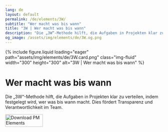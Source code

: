 ```yaml
---
lang: de
layout: default
permalink: /de/elements/3W/
subtitle: "Wer macht was bis wann"
title: "3W | Wer macht was bis wann"
description: "Die „3W“-Methode hilft, die Aufgaben in Projekten klar zu verteilen, indem festgelegt wird, wer was bis wann macht. Dies fördert Transparenz und Verantwortlichkeit im Team."
og_image: /assets/img/elements/de/3W.og.png
---
```


{% include figure.liquid loading="eager" path="assets/img/elements/de/3W.card.png" class="img-fluid" width="300" height="300" alt="3W | Wer macht was bis wann" %}

# Wer macht was bis wann

Die „3W“-Methode hilft, die Aufgaben in Projekten klar zu verteilen, indem festgelegt wird, wer was bis wann macht. Dies fördert Transparenz und Verantwortlichkeit im Team.

<a href="https://apps.apple.com/app/apple-store/id6738084498?pt=127441684&ct=website&mt=8">
  <img src="{{ "assets/img/en/appstore.png" | relative_url }}" width="120" height="40" alt="Download PM Elements">
</a>
